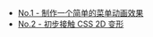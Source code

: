 * [No.1 - 制作一个简单的菜单动画效果](https://github.com/woai3c/2018ife-task/tree/master/designer/menu-animation)
* [No.2 - 初步接触 CSS 2D 变形](https://github.com/woai3c/2018ife-task/tree/master/designer/2Ddeformation)
